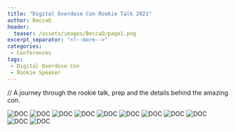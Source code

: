 ```yaml
---
title: "Digital Overdose Con Rookie Talk 2021"
author: BeccaQ
header:
  teaser: /assets/images/BeccaQ/page1.png
excerpt_separator: "<!--more-->"
categories:
 - Conferences
tags:
 - Digital Overdose Con 
 - Rookie Speaker
---
```

// A journey through the rookie talk, prep and the details behind the amazing con.
<!--more-->

![DOC](/assets/images/BeccaQ/page1.png)
![DOC](/assets/images/BeccaQ/page2.png)
![DOC](/assets/images/BeccaQ/page3.png)
![DOC](/assets/images/BeccaQ/page4.png)
![DOC](/assets/images/BeccaQ/page5.png)
![DOC](/assets/images/BeccaQ/page6.png)
![DOC](/assets/images/BeccaQ/page7.png)
![DOC](/assets/images/BeccaQ/page8.png)
![DOC](/assets/images/BeccaQ/page9.png)
![DOC](/assets/images/BeccaQ/page10.png)
![DOC](/assets/images/BeccaQ/page11.png)
